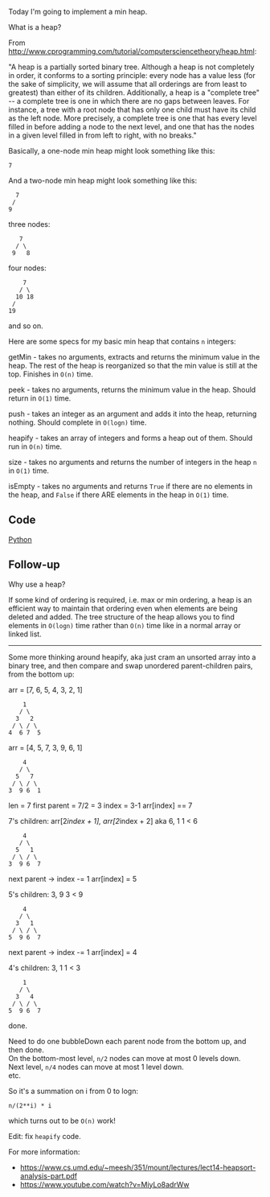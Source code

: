 Today I'm going to implement a min heap.

What is a heap?

From http://www.cprogramming.com/tutorial/computersciencetheory/heap.html:

"A heap is a partially sorted binary tree. Although a heap is not completely
in order, it conforms to a sorting principle: every node has a value less
(for the sake of simplicity, we will assume that all orderings are from
least to greatest) than either of its children. Additionally, a heap is
a "complete tree" -- a complete tree is one in which there are no gaps
between leaves. For instance, a tree with a root node that has only one
child must have its child as the left node. More precisely, a complete tree
is one that has every level filled in before adding a node to the next level,
and one that has the nodes in a given level filled in from left to right,
with no breaks."

Basically, a one-node min heap might look something like this:

```
7
```

And a two-node min heap might look something like this:

```
  7
 /
9
```

three nodes:

```
   7
  / \
 9   8
```

four nodes:

```
    7
   / \
  10 18
 /
19
```

and so on.

Here are some specs for my basic min heap that contains `n` integers:

getMin  - takes no arguments, extracts and returns the minimum value in the heap.
          The rest of the heap is reorganized so that the min value is still at
          the top. Finishes in `O(n)` time.

peek    - takes no arguments, returns the minimum value in the heap. Should return
          in `O(1)` time.

push    - takes an integer as an argument and adds it into the heap, returning
          nothing. Should complete in `O(logn)` time.

heapify - takes an array of integers and forms a heap out of them. Should run in
          `O(n)` time.

size    - takes no arguments and returns the number of integers in the heap `n`
          in `O(1)` time.

isEmpty - takes no arguments and returns `True` if there are no elements in the
          heap, and `False` if there ARE elements in the heap in `O(1)` time.

## Code

[Python](./heap.py)

## Follow-up

Why use a heap?

If some kind of ordering is required, i.e. max or min ordering, a heap is an
efficient way to maintain that ordering even when elements are being deleted
and added. The tree structure of the heap allows you to find elements in
`O(logn)` time rather than `O(n)` time like in a normal array or linked list.

---

Some more thinking around heapify, aka just cram an unsorted array into
a binary tree, and then compare and swap unordered parent-children pairs,
from the bottom up:

arr = [7, 6, 5, 4, 3, 2, 1]

        1
       / \
      3   2 
     / \ / \
    4  6 7  5


arr = [4, 5, 7, 3, 9, 6, 1]

        4
       / \
      5   7 
     / \ / \
    3  9 6  1

len = 7
first parent = 7/2 = 3
index = 3-1
arr[index] == 7

7's children: arr[2*index + 1], arr[2*index + 2] aka 6, 1
1 < 6

        4
       / \
      5   1 
     / \ / \
    3  9 6  7

next parent -> index -= 1
arr[index] = 5

5's children: 3, 9
3 < 9

        4
       / \
      3   1 
     / \ / \
    5  9 6  7

next parent -> index -= 1
arr[index] = 4

4's children: 3, 1
1 < 3

        1
       / \
      3   4 
     / \ / \
    5  9 6  7

done.

Need to do one bubbleDown each parent node from the bottom up, and then done.  
On the bottom-most level, `n/2` nodes can move at most 0 levels down.  
Next level, `n/4` nodes can move at most 1 level down.  
etc.   

So it's a summation on i from 0 to logn:  

`n/(2**i) * i`

which turns out to be `O(n)` work!

Edit: fix `heapify` code.

For more information:  
- https://www.cs.umd.edu/~meesh/351/mount/lectures/lect14-heapsort-analysis-part.pdf  
- https://www.youtube.com/watch?v=MiyLo8adrWw  
